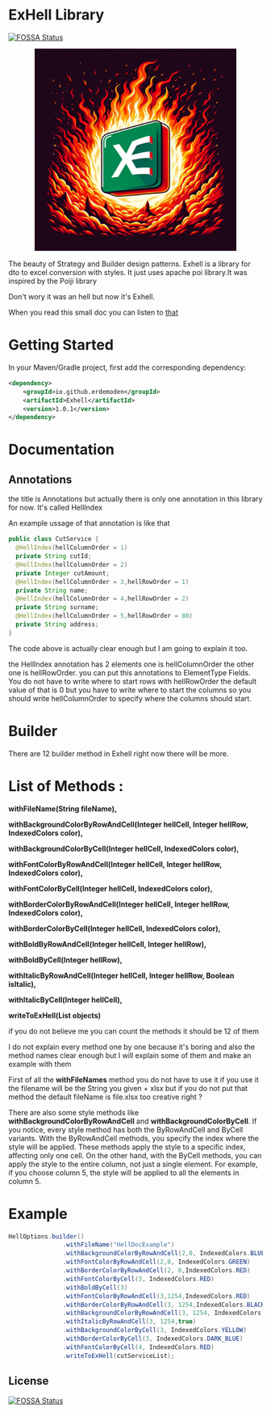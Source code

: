 # ExHell Library 
[![FOSSA Status](https://app.fossa.com/api/projects/git%2Bgithub.com%2Ferdemoden%2FExhell.svg?type=shield)](https://app.fossa.com/projects/git%2Bgithub.com%2Ferdemoden%2FExhell?ref=badge_shield)

<p align="center">
  <img src="ExHell.jpg" width="400" height="400">
</p>

The beauty of Strategy and Builder design patterns.
Exhell is a library for dto to excel conversion with styles. It just uses apache poi library.It was inspired by the Poiji library

Don't wory it was an hell but now it's Exhell.

When you read this small doc you can listen to [that](https://www.youtube.com/watch?v=lFbnQQ6t98Q)


# Getting Started

In your Maven/Gradle project, first add the corresponding dependency:

```xml
<dependency>
    <groupId>io.github.erdemoden</groupId>
    <artifactId>Exhell</artifactId>
    <version>1.0.1</version>
</dependency>
```
# Documentation 

  ## Annotations
  the title is Annotations but actually there is only one annotation in this library for now. It's called HellIndex 

  An example ussage of that annotation is like that 

  ``` java
public class CutService {
    @HellIndex(hellColumnOrder = 1)
    private String cutId;
    @HellIndex(hellColumnOrder = 2)
    private Integer cutAmount;
    @HellIndex(hellColumnOrder = 3,hellRowOrder = 1)
    private String name;
    @HellIndex(hellColumnOrder = 4,hellRowOrder = 2)
    private String surname;
    @HellIndex(hellColumnOrder = 5,hellRowOrder = 80)
    private String address;
}
  ```
The code above is actually clear enough but I am going to explain it too.

the HellIndex annotation has 2 elements one is hellColumnOrder the other one is hellRowOrder.
you can put this annotations to ElementType Fields. You do not have to write where to start rows with hellRowOrder the default value of that is 0 
but you have to write where to start the columns so you should write hellColumnOrder to specify where the columns should start.

# Builder
  
  There are 12 builder method in Exhell right now there will be more.

  
  # List of Methods : 

  
  **withFileName(String fileName),** 
  
  
   **withBackgroundColorByRowAndCell(Integer hellCell, Integer hellRow, IndexedColors color),**
  
  
  **withBackgroundColorByCell(Integer hellCell, IndexedColors color),**
  
  
  **withFontColorByRowAndCell(Integer hellCell, Integer hellRow, IndexedColors color),**
  
  
  **withFontColorByCell(Integer hellCell, IndexedColors color),**
  
  
  **withBorderColorByRowAndCell(Integer hellCell, Integer hellRow, IndexedColors color),**
  
  
  **withBorderColorByCell(Integer hellCell, IndexedColors color),**
  
  
  **withBoldByRowAndCell(Integer hellCell, Integer hellRow),**
  
  
  **withBoldByCell(Integer hellRow),**
  
  
  **withItalicByRowAndCell(Integer hellCell, Integer hellRow, Boolean isItalic),**
  
  
  **withItalicByCell(Integer hellCell),**
  
  
  **writeToExHell(List<T> objects)**

  
  if you do not believe me you can count the methods it should be 12 of them 

  I do not explain every method one by one because it's boring and also the method names clear enough but I will explain some of them and make an example with them

  First of all the **withFileNames** method you do not have to use it if you use it the filename will be the String you given + xlsx but if you do not put that method the default fileName is file.xlsx 
  too creative right ? 

 There are also some style methods like **withBackgroundColorByRowAndCell** and **withBackgroundColorByCell**. If you notice, every style method has both the ByRowAndCell and ByCell variants. With the ByRowAndCell methods, you specify the index where the style will be applied. These methods apply the style to a specific index, affecting only one cell. On the other hand, with the ByCell methods, you can apply the style to the entire column, not just a single element. For example, if you choose column 5, the style will be applied to all the elements in column 5.


 # Example

 ``` java
HellOptions.builder()
                .withFileName("HellDocExample")
                .withBackgroundColorByRowAndCell(2,0, IndexedColors.BLUE)
                .withFontColorByRowAndCell(2,0, IndexedColors.GREEN)
                .withBorderColorByRowAndCell(2, 0,IndexedColors.RED)
                .withFontColorByCell(3, IndexedColors.RED)
                .withBoldByCell(3)
                .withFontColorByRowAndCell(3,1254,IndexedColors.RED)
                .withBorderColorByRowAndCell(3, 1254,IndexedColors.BLACK)
                .withBackgroundColorByRowAndCell(3, 1254, IndexedColors.AQUA)
                .withItalicByRowAndCell(3, 1254,true)
                .withBackgroundColorByCell(3, IndexedColors.YELLOW)
                .withBorderColorByCell(3, IndexedColors.DARK_BLUE)
                .withFontColorByCell(4, IndexedColors.RED)
                .writeToExHell(cutServiceList);
 ```

  
  

## License
[![FOSSA Status](https://app.fossa.com/api/projects/git%2Bgithub.com%2Ferdemoden%2FExhell.svg?type=large)](https://app.fossa.com/projects/git%2Bgithub.com%2Ferdemoden%2FExhell?ref=badge_large)
